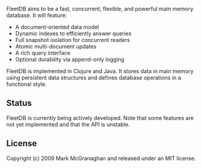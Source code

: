 FleetDB aims to be a fast, concurrent, flexible, and powerful main memory database. It will feature:

* A document-oriented data model
* Dynamic indexes to efficiently answer queries
* Full snapshot isolation for concurrent readers
* Atomic multi-document updates
* A rich query interface
* Optional durability via append-only logging

FleetDB is implemented in Clojure and Java. It stores data in main memory using persistent data structures and defines database operations in a functional style.

Status
------

FleetDB is currently being actively developed. Note that some features are not yet implemented and that the API is unstable. 

License
-------

Copyright (c) 2009 Mark McGranaghan and released under an MIT license.
